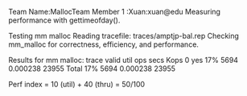 Team Name:MallocTeam
Member 1 :Xuan:xuan@edu
Measuring performance with gettimeofday().

Testing mm malloc
Reading tracefile: traces/amptjp-bal.rep
Checking mm_malloc for correctness, efficiency, and performance.

Results for mm malloc:
trace  valid  util     ops      secs  Kops
 0       yes   17%    5694  0.000238 23955
Total          17%    5694  0.000238 23955

Perf index = 10 (util) + 40 (thru) = 50/100
